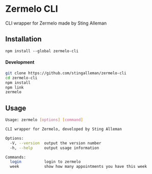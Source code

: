 # Zermelo CLI
CLI wrapper for Zermelo made by Sting Alleman


## Installation
`npm install --global zermelo-cli`

#### Development
```bash
git clone https://github.com/stingalleman/zermelo-cli
cd zermelo-cli
npm install
npm link
zermelo
```

## Usage
```bash
Usage: zermelo [options] [command]

CLI wrapper for Zermelo, developed by Sting Alleman

Options:
  -V, --version  output the version number
  -h, --help     output usage information

Commands:
  login          login to zermelo
  week           show how many appointments you have this week
```
